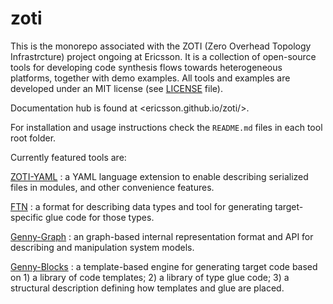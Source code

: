 # zoti

This is the monorepo associated with the ZOTI (Zero Overhead Topology
Infrastrcture) project ongoing at Ericsson. It is a collection of
open-source tools for developing code synthesis flows towards
heterogeneous platforms, together with demo examples. All tools and
examples are developed under an MIT license (see [LICENSE](LICENSE)
file).

Documentation hub is found at <ericsson.github.io/zoti/>.

For installation and usage instructions check the `README.md` files in
each tool root folder.

Currently featured tools are:

[ZOTI-YAML](zoti-yaml)
: a YAML language extension to enable describing serialized files in
  modules, and other convenience features.

[FTN](ftn)
: a format for describing data types and tool for generating
  target-specific glue code for those types.
  
[Genny-Graph](genny-graph)
: an graph-based internal representation format and API for describing
  and manipulation system models.
  
[Genny-Blocks](zoti-gen)
: a template-based engine for generating target code based on 1) a
  library of code templates; 2) a library of type glue code; 3) a
  structural description defining how templates and glue are placed.
